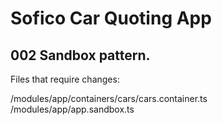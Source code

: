 # Sofico Car Quoting App

## 002 Sandbox pattern.

Files that require changes:

/modules/app/containers/cars/cars.container.ts
/modules/app/app.sandbox.ts
